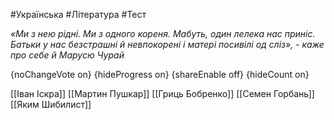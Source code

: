 #Українська #Література #Тест

*«Ми з нею рідні. Ми з одного кореня. Мабуть, один лелека нас приніс. Батьки у нас безстрашні й невпокорені і матері посивілі од сліз», - каже про себе й Марусю Чурай*

{noChangeVote on}
{hideProgress on}
{shareEnable off}
{hideCount on}

[[Іван Іскра]]
[[Мартин Пушкар]]
[[Гриць Бобренко]]
[[Семен Горбань]]
[[Яким Шибилист]]
